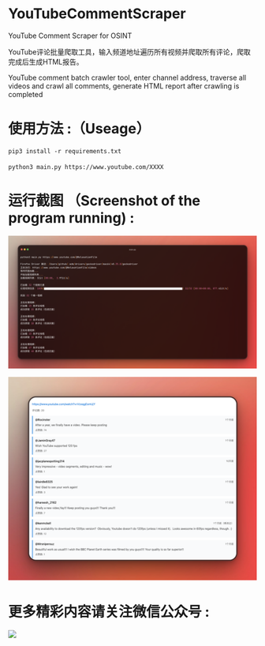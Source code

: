 #  YouTubeCommentScraper
YouTube Comment Scraper for OSINT

YouTube评论批量爬取工具，输入频道地址遍历所有视频并爬取所有评论，爬取完成后生成HTML报告。

YouTube comment batch crawler tool, enter channel address, traverse all videos and crawl all comments, generate HTML report after crawling is completed



#  使用方法 :（Useage）

```
pip3 install -r requirements.txt

python3 main.py https://www.youtube.com/XXXX

```



#  运行截图  （Screenshot of the program running) :
![](media/1.png)

![](media/2.png)



#  更多精彩内容请关注微信公众号 :
![](media/logo.png)



